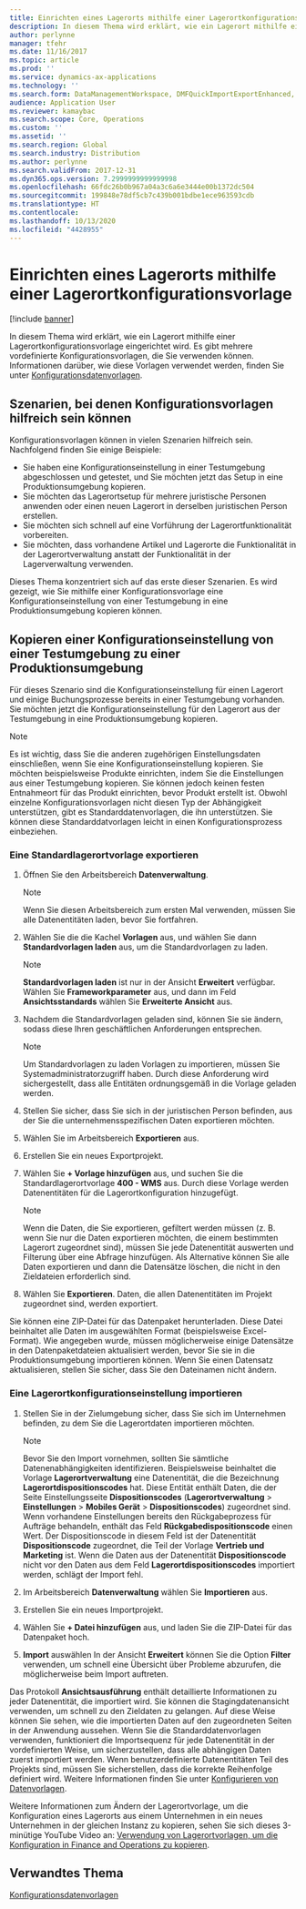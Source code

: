 ```yaml
---
title: Einrichten eines Lagerorts mithilfe einer Lagerortkonfigurationsvorlage
description: In diesem Thema wird erklärt, wie ein Lagerort mithilfe einer Lagerortkonfigurationsvorlage eingerichtet wird.
author: perlynne
manager: tfehr
ms.date: 11/16/2017
ms.topic: article
ms.prod: ''
ms.service: dynamics-ax-applications
ms.technology: ''
ms.search.form: DataManagementWorkspace, DMFQuickImportExportEnhanced, DMFDefinitionGroupTemplate, DMFEntityTemplateDefinitionLoadDialog
audience: Application User
ms.reviewer: kamaybac
ms.search.scope: Core, Operations
ms.custom: ''
ms.assetid: ''
ms.search.region: Global
ms.search.industry: Distribution
ms.author: perlynne
ms.search.validFrom: 2017-12-31
ms.dyn365.ops.version: 7.2999999999999998
ms.openlocfilehash: 66fdc26b0b967a04a3c6a6e3444e00b1372dc504
ms.sourcegitcommit: 199848e78df5cb7c439b001bdbe1ece963593cdb
ms.translationtype: HT
ms.contentlocale: 
ms.lasthandoff: 10/13/2020
ms.locfileid: "4428955"
---
```

# <a name="set-up-a-warehouse-by-using-a-warehouse-configuration-template"></a>Einrichten eines Lagerorts mithilfe einer Lagerortkonfigurationsvorlage

[!include [banner](../includes/banner.md)]

In diesem Thema wird erklärt, wie ein Lagerort mithilfe einer Lagerortkonfigurationsvorlage eingerichtet wird. Es gibt mehrere vordefinierte Konfigurationsvorlagen, die Sie verwenden können. Informationen darüber, wie diese Vorlagen verwendet werden, finden Sie unter [Konfigurationsdatenvorlagen](../../dev-itpro/data-entities/configuration-data-templates.md).

## <a name="scenarios-where-configuration-templates-can-be-helpful"></a>Szenarien, bei denen Konfigurationsvorlagen hilfreich sein können

Konfigurationsvorlagen können in vielen Szenarien hilfreich sein. Nachfolgend finden Sie einige Beispiele:

- Sie haben eine Konfigurationseinstellung in einer Testumgebung abgeschlossen und getestet, und Sie möchten jetzt das Setup in eine Produktionsumgebung kopieren.
- Sie möchten das Lagerortsetup für mehrere juristische Personen anwenden oder einen neuen Lagerort in derselben juristischen Person erstellen.
- Sie möchten sich schnell auf eine Vorführung der Lagerortfunktionalität vorbereiten.
- Sie möchten, dass vorhandene Artikel und Lagerorte die Funktionalität in der Lagerortverwaltung anstatt der Funktionalität in der Lagerverwaltung verwenden.

Dieses Thema konzentriert sich auf das erste dieser Szenarien. Es wird gezeigt, wie Sie mithilfe einer Konfigurationsvorlage eine Konfigurationseinstellung von einer Testumgebung in eine Produktionsumgebung kopieren können.

## <a name="copy-a-configuration-setup-from-a-test-environment-to-a-production-environment"></a>Kopieren einer Konfigurationseinstellung von einer Testumgebung zu einer Produktionsumgebung

Für dieses Szenario sind die Konfigurationseinstellung für einen Lagerort und einige Buchungsprozesse bereits in einer Testumgebung vorhanden. Sie möchten jetzt die Konfigurationseinstellung für den Lagerort aus der Testumgebung in eine Produktionsumgebung kopieren.

> [!NOTE]
> Es ist wichtig, dass Sie die anderen zugehörigen Einstellungsdaten einschließen, wenn Sie eine Konfigurationseinstellung kopieren. Sie möchten beispielsweise Produkte einrichten, indem Sie die Einstellungen aus einer Testumgebung kopieren. Sie können jedoch keinen festen Entnahmeort für das Produkt einrichten, bevor Produkt erstellt ist. Obwohl einzelne Konfigurationsvorlagen nicht diesen Typ der Abhängigkeit unterstützen, gibt es Standarddatenvorlagen, die ihn unterstützen. Sie können diese Standarddatvorlagen leicht in einen Konfigurationsprozess einbeziehen.

### <a name="export-a-default-warehouse-template"></a>Eine Standardlagerortvorlage exportieren 

1. Öffnen Sie den Arbeitsbereich **Datenverwaltung**.

    > [!NOTE]
    > Wenn Sie diesen Arbeitsbereich zum ersten Mal verwenden, müssen Sie alle Datenentitäten laden, bevor Sie fortfahren.

2. Wählen Sie die die Kachel **Vorlagen** aus, und wählen Sie dann **Standardvorlagen laden** aus, um die Standardvorlagen zu laden.

    > [!NOTE]
    > **Standardvorlagen laden** ist nur in der Ansicht **Erweitert** verfügbar. Wählen Sie **Frameworkparameter** aus, und dann im Feld **Ansichtsstandards** wählen Sie **Erweiterte Ansicht** aus.

3. Nachdem die Standardvorlagen geladen sind, können Sie sie ändern, sodass diese Ihren geschäftlichen Anforderungen entsprechen.

    > [!NOTE]
    > Um Standardvorlagen zu laden Vorlagen zu importieren, müssen Sie Systemadministratorzugriff haben. Durch diese Anforderung wird sichergestellt, dass alle Entitäten ordnungsgemäß in die Vorlage geladen werden.

4. Stellen Sie sicher, dass Sie sich in der juristischen Person befinden, aus der Sie die unternehmensspezifischen Daten exportieren möchten.
5. Wählen Sie im Arbeitsbereich **Exportieren** aus.
6. Erstellen Sie ein neues Exportprojekt.
7. Wählen Sie **+ Vorlage hinzufügen** aus, und suchen Sie die Standardlagerortvorlage **400 - WMS** aus. Durch diese Vorlage werden Datenentitäten für die Lagerortkonfiguration hinzugefügt.

    > [!NOTE]
    > Wenn die Daten, die Sie exportieren, gefiltert werden müssen (z. B. wenn Sie nur die Daten exportieren möchten, die einem bestimmten Lagerort zugeordnet sind), müssen Sie jede Datenentität auswerten und Filterung über eine Abfrage hinzufügen. Als Alternative können Sie alle Daten exportieren und dann die Datensätze löschen, die nicht in den Zieldateien erforderlich sind.

8. Wählen Sie **Exportieren**. Daten, die allen Datenentitäten im Projekt zugeordnet sind, werden exportiert.

Sie können eine ZIP-Datei für das Datenpaket herunterladen. Diese Datei beinhaltet alle Daten im ausgewählten Format (beispielsweise Excel-Format). Wie angegeben wurde, müssen möglicherweise einige Datensätze in den Datenpaketdateien aktualisiert werden, bevor Sie sie in die Produktionsumgebung importieren können. Wenn Sie einen Datensatz aktualisieren, stellen Sie sicher, dass Sie den Dateinamen nicht ändern.

### <a name="import-a-warehouse-configuration-setup"></a>Eine Lagerortkonfigurationseinstellung importieren

1. Stellen Sie in der Zielumgebung sicher, dass Sie sich im Unternehmen befinden, zu dem Sie die Lagerortdaten importieren möchten.

    > [!NOTE]
    > Bevor Sie den Import vornehmen, sollten Sie sämtliche Datenenabhängigkeiten identifizieren. Beispielsweise beinhaltet die Vorlage **Lagerortverwaltung** eine Datenentität, die die Bezeichnung **Lagerortdispositionscodes** hat. Diese Entität enthält Daten, die der Seite Einstellungsseite **Dispositionscodes** (**Lagerortverwaltung** > **Einstellungen** > **Mobiles Gerät** > **Dispositionscodes**) zugeordnet sind. Wenn vorhandene Einstellungen bereits den Rückgabeprozess für Aufträge behandeln, enthält das Feld **Rückgabedispositionscode** einen Wert. Der Dispositionscode in diesem Feld ist der Datenentität **Dispositionscode** zugeordnet, die Teil der Vorlage **Vertrieb und Marketing** ist. Wenn die Daten aus der Datenentität **Dispositionscode** nicht vor den Daten aus dem Feld **Lagerortdispositionscodes** importiert werden, schlägt der Import fehl.

2. Im Arbeitsbereich **Datenverwaltung** wählen Sie **Importieren** aus.
3. Erstellen Sie ein neues Importprojekt.
4. Wählen Sie **+ Datei hinzufügen** aus, und laden Sie die ZIP-Datei für das Datenpaket hoch.
5. **Import** auswählen In der Ansicht **Erweitert** können Sie die Option **Filter** verwenden, um schnell eine Übersicht über Probleme abzurufen, die möglicherweise beim Import auftreten.

Das Protokoll **Ansichtsausführung** enthält detaillierte Informationen zu jeder Datenentität, die importiert wird. Sie können die Stagingdatenansicht verwenden, um schnell zu den Zieldaten zu gelangen. Auf diese Weise können Sie sehen, wie die importierten Daten auf den zugeordneten Seiten in der Anwendung aussehen. Wenn Sie die Standarddatenvorlagen verwenden, funktioniert die Importsequenz für jede Datenentität in der vordefinierten Weise, um sicherzustellen, dass alle abhängigen Daten zuerst importiert werden. Wenn benutzerdefinierte Datenentitäten Teil des Projekts sind, müssen Sie sicherstellen, dass die korrekte Reihenfolge definiert wird. Weitere Informationen finden Sie unter [Konfigurieren von Datenvorlagen](../../dev-itpro/data-entities/configuration-data-templates.md).

Weitere Informationen zum Ändern der Lagerortvorlage, um die Konfiguration eines Lagerorts aus einem Unternehmen in ein neues Unternehmen in der gleichen Instanz zu kopieren, sehen Sie sich dieses 3-minütige YouTube Video an: [Verwendung von Lagerortvorlagen, um die Konfiguration in Finance and Operations zu kopieren](https://www.youtube.com/watch?v=K2WIfFlqJYs).

## <a name="related-topic"></a>Verwandtes Thema

[Konfigurationsdatenvorlagen](../../dev-itpro/data-entities/configuration-data-templates.md)

